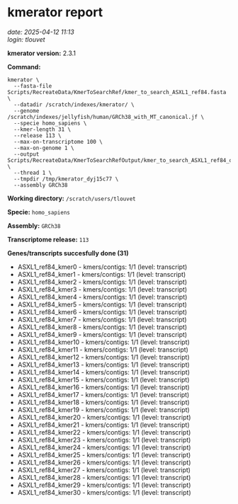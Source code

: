# kmerator report
*date: 2025-04-12 11:13*  
*login: tlouvet*

**kmerator version:** 2.3.1

**Command:**

```
kmerator \
  --fasta-file Scripts/RecreateData/KmerToSearchRef/kmer_to_search_ASXL1_ref84.fasta \
  --datadir /scratch/indexes/kmerator/ \
  --genome /scratch/indexes/jellyfish/human/GRCh38_with_MT_canonical.jf \
  --specie homo_sapiens \
  --kmer-length 31 \
  --release 113 \
  --max-on-transcriptome 100 \
  --max-on-genome 1 \
  --output Scripts/RecreateData/KmerToSearchRefOutput/kmer_to_search_ASXL1_ref84_output \
  --thread 1 \
  --tmpdir /tmp/kmerator_dyj15c77 \
  --assembly GRCh38
```

**Working directory:** `/scratch/users/tlouvet`

**Specie:** `homo_sapiens`

**Assembly:** `GRCh38`

**Transcriptome release:** `113`

**Genes/transcripts succesfully done (31)**

- ASXL1_ref84_kmer0 - kmers/contigs: 1/1 (level: transcript)
- ASXL1_ref84_kmer1 - kmers/contigs: 1/1 (level: transcript)
- ASXL1_ref84_kmer2 - kmers/contigs: 1/1 (level: transcript)
- ASXL1_ref84_kmer3 - kmers/contigs: 1/1 (level: transcript)
- ASXL1_ref84_kmer4 - kmers/contigs: 1/1 (level: transcript)
- ASXL1_ref84_kmer5 - kmers/contigs: 1/1 (level: transcript)
- ASXL1_ref84_kmer6 - kmers/contigs: 1/1 (level: transcript)
- ASXL1_ref84_kmer7 - kmers/contigs: 1/1 (level: transcript)
- ASXL1_ref84_kmer8 - kmers/contigs: 1/1 (level: transcript)
- ASXL1_ref84_kmer9 - kmers/contigs: 1/1 (level: transcript)
- ASXL1_ref84_kmer10 - kmers/contigs: 1/1 (level: transcript)
- ASXL1_ref84_kmer11 - kmers/contigs: 1/1 (level: transcript)
- ASXL1_ref84_kmer12 - kmers/contigs: 1/1 (level: transcript)
- ASXL1_ref84_kmer13 - kmers/contigs: 1/1 (level: transcript)
- ASXL1_ref84_kmer14 - kmers/contigs: 1/1 (level: transcript)
- ASXL1_ref84_kmer15 - kmers/contigs: 1/1 (level: transcript)
- ASXL1_ref84_kmer16 - kmers/contigs: 1/1 (level: transcript)
- ASXL1_ref84_kmer17 - kmers/contigs: 1/1 (level: transcript)
- ASXL1_ref84_kmer18 - kmers/contigs: 1/1 (level: transcript)
- ASXL1_ref84_kmer19 - kmers/contigs: 1/1 (level: transcript)
- ASXL1_ref84_kmer20 - kmers/contigs: 1/1 (level: transcript)
- ASXL1_ref84_kmer21 - kmers/contigs: 1/1 (level: transcript)
- ASXL1_ref84_kmer22 - kmers/contigs: 1/1 (level: transcript)
- ASXL1_ref84_kmer23 - kmers/contigs: 1/1 (level: transcript)
- ASXL1_ref84_kmer24 - kmers/contigs: 1/1 (level: transcript)
- ASXL1_ref84_kmer25 - kmers/contigs: 1/1 (level: transcript)
- ASXL1_ref84_kmer26 - kmers/contigs: 1/1 (level: transcript)
- ASXL1_ref84_kmer27 - kmers/contigs: 1/1 (level: transcript)
- ASXL1_ref84_kmer28 - kmers/contigs: 1/1 (level: transcript)
- ASXL1_ref84_kmer29 - kmers/contigs: 1/1 (level: transcript)
- ASXL1_ref84_kmer30 - kmers/contigs: 1/1 (level: transcript)
